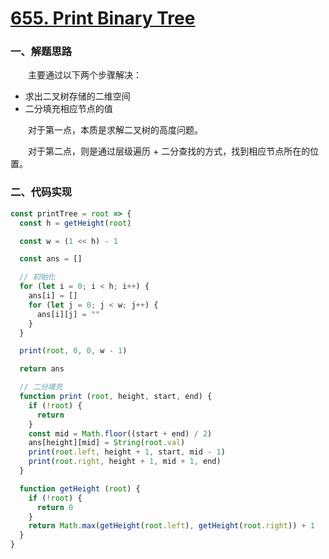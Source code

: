 # [655. Print Binary Tree](https://leetcode.com/problems/print-binary-tree/)

### 一、解题思路

  &emsp;&emsp;主要通过以下两个步骤解决：

  - 求出二叉树存储的二维空间
  - 二分填充相应节点的值

  &emsp;&emsp;对于第一点，本质是求解二叉树的高度问题。

  &emsp;&emsp;对于第二点，则是通过层级遍历 + 二分查找的方式，找到相应节点所在的位置。


### 二、代码实现

```JavaScript
const printTree = root => {
  const h = getHeight(root)

  const w = (1 << h) - 1

  const ans = []

  // 初始化
  for (let i = 0; i < h; i++) {
    ans[i] = []
    for (let j = 0; j < w; j++) {
      ans[i][j] = ""
    }
  }

  print(root, 0, 0, w - 1)

  return ans

  // 二分填充
  function print (root, height, start, end) {
    if (!root) {
      return
    }
    const mid = Math.floor((start + end) / 2)
    ans[height][mid] = String(root.val)
    print(root.left, height + 1, start, mid - 1)
    print(root.right, height + 1, mid + 1, end)
  }

  function getHeight (root) {
    if (!root) {
      return 0
    }
    return Math.max(getHeight(root.left), getHeight(root.right)) + 1
  }
}
```